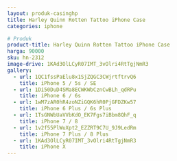 ```yaml
---
layout: produk-casinghp
title: Harley Quinn Rotten Tattoo iPhone Case
categories: iphone

# Produk
product-title: Harley Quinn Rotten Tattoo iPhone Case
harga: 90000
sku: hn-2312
image-drive: 1KAd3OlLCyR07IMT_3vOlri4RtTgjNmR3
gallery:
  - url: 1QC1fssPaElu8x1SjZQGC3CWjrtftrvQ6
    title: iPhone 5 / 5s / SE
  - url: 1Di50DuD4SMa8ECWKWbCznCwBLh_qdRPu
    title: iPhone 6 / 6s
  - url: 1wM7zAR0hR4zoNZiGQK6hR0PjGFDZKw57
    title: iPhone 6 Plus / 6s Plus
  - url: 1TsGNWbUaVVbKdO_EK7Fgs7iBbm8QhF_q
    title: iPhone 7 / 8
  - url: 1v2f55PlWuXpt2_EZZRT9C7U_9J9LedRm
    title: iPhone 7 Plus / 8 Plus
  - url: 1KAd3OlLCyR07IMT_3vOlri4RtTgjNmR3
    title: iPhone X
---
```

